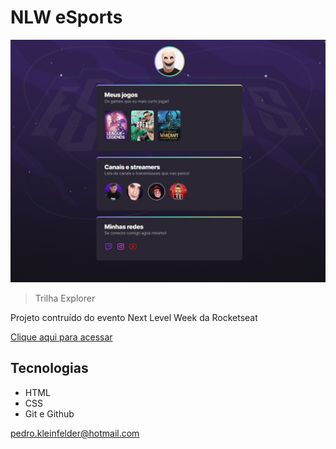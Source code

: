 # NLW eSports

![preview](./.github/preview.jpg)

> Trilha Explorer

Projeto contruído do evento Next Level Week da Rocketseat

[Clique aqui para acessar](https://pedro-k.github.io/NLW_eSports-Trilha_Explorer/)

## Tecnologias

- HTML
- CSS
- Git e Github


pedro.kleinfelder@hotmail.com